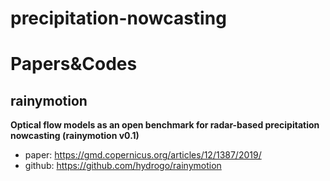precipitation-nowcasting
==

# Papers&Codes

## rainymotion
**Optical flow models as an open benchmark for radar-based precipitation nowcasting (rainymotion v0.1)**

* paper: https://gmd.copernicus.org/articles/12/1387/2019/
* github: https://github.com/hydrogo/rainymotion